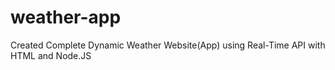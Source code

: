 ﻿# weather-app
Created Complete Dynamic Weather Website(App) using Real-Time API with HTML and Node.JS
